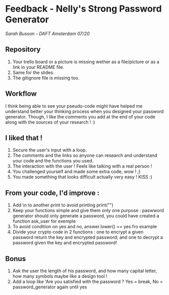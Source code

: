 # Feedback - Nelly's Strong Password Generator

*Sarah Busson - DAFT Amsterdam 07/20*

## Repository

1. Your trello board or a picture is missing wether as a file/picture or as a link in your README file.
2. Same for the slides.
3. The gitignore file is missing too.

## Workflow

I think being able to see your pseudo-code might have helped me understand better your thinking process when you designed your password generator.
Though, I like the comments you add at the end of your code along with the sources of your research ! :)

## I liked that !

1. Secure the user's input with a loop.
2. The comments and the links so anyone can research and understand your code and the functions you used.
3. The interaction with the user ! Feels like talking with a real person !
4. You challenged yourself and made some extra code, wow ! ;) 
5. You made something that looks difficult actually very easy ! KISS :)

## From your code, I'd improve :

1. Add \n to another print to avoid printing print("")
2. Keep your functions simple and give them only one purpose : paswword generator should only generate a password, you could have created a function ask_user for exemple 
3. To avoid condition on yes and no, answer.lower() == yes fro example
4. Divide your crypto code in 2 functions : one to encrypt a given password return the key and encrypted password; and one to decrypt a password given the key and encrypted password!


## Bonus

1. Ask the user the length of his password, and how many capital letter, how many symbols maybe like a design tool !
2. Add a loop like 'Are you satisfied with the password ? Yes = break, No = password_generator again until yes 
